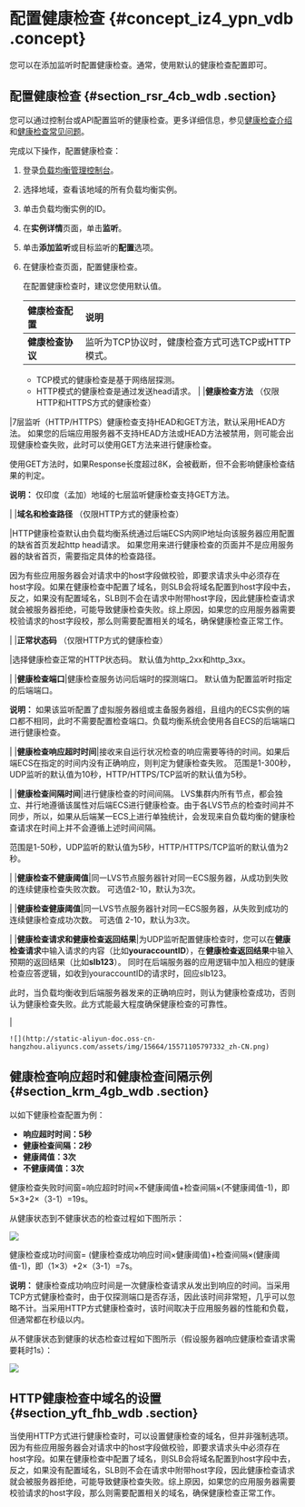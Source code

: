 # 配置健康检查 {#concept_iz4_ypn_vdb .concept}

您可以在添加监听时配置健康检查。通常，使用默认的健康检查配置即可。

## 配置健康检查 {#section_rsr_4cb_wdb .section}

您可以通过控制台或API配置监听的健康检查。更多详细信息，参见[健康检查介绍](intl.zh-CN/用户指南/健康检查/健康检查介绍.md#)和[健康检查常见问题](../intl.zh-CN/常见问题/健康检查FAQ.md#)。

完成以下操作，配置健康检查：

1.  登录[负载均衡管理控制台](https://slb.console.aliyun.com/slb)。
2.  选择地域，查看该地域的所有负载均衡实例。
3.  单击负载均衡实例的ID。
4.  在**实例详情**页面，单击**监听**。
5.  单击**添加监听**或目标监听的**配置**选项。
6.  在健康检查页面，配置健康检查。

    在配置健康检查时，建议您使用默认值。

    |健康检查配置|说明|
    |:-----|:-|
    |**健康检查协议**| 监听为TCP协议时，健康检查方式可选TCP或HTTP模式。

    -   TCP模式的健康检查是基于网络层探测。
    -   HTTP模式的健康检查是通过发送head请求。
 |
    |**健康检查方法** （仅限HTTP和HTTPS方式的健康检查）

 |7层监听（HTTP/HTTPS）健康检查支持HEAD和GET方法，默认采用HEAD方法。 如果您的后端应用服务器不支持HEAD方法或HEAD方法被禁用，则可能会出现健康检查失败，此时可以使用GET方法来进行健康检查。

 使用GET方法时，如果Response长度超过8K，会被截断，但不会影响健康检查结果的判定。

 **说明：** 仅印度（孟加）地域的七层监听健康检查支持GET方法。

 |
    |**域名和检查路径** （仅限HTTP方式的健康检查）

 |HTTP健康检查默认由负载均衡系统通过后端ECS内网IP地址向该服务器应用配置的缺省首页发起http head请求。 如果您用来进行健康检查的页面并不是应用服务器的缺省首页，需要指定具体的检查路径。

 因为有些应用服务器会对请求中的host字段做校验，即要求请求头中必须存在host字段。如果在健康检查中配置了域名，则SLB会将域名配置到host字段中去，反之，如果没有配置域名，SLB则不会在请求中附带host字段，因此健康检查请求就会被服务器拒绝，可能导致健康检查失败。综上原因，如果您的应用服务器需要校验请求的host字段校，那么则需要配置相关的域名，确保健康检查正常工作。

 |
    |**正常状态码** （仅限HTTP方式的健康检查）

 |选择健康检查正常的HTTP状态码。 默认值为http\_2xx和http\_3xx。

 |
    |**健康检查端口**|健康检查服务访问后端时的探测端口。 默认值为配置监听时指定的后端端口。

 **说明：** 如果该监听配置了虚拟服务器组或主备服务器组，且组内的ECS实例的端口都不相同，此时不需要配置检查端口。负载均衡系统会使用各自ECS的后端端口进行健康检查。

 |
    |**健康检查响应超时时间**|接收来自运行状况检查的响应需要等待的时间。如果后端ECS在指定的时间内没有正确响应，则判定为健康检查失败。 范围是1-300秒，UDP监听的默认值为10秒，HTTP/HTTPS/TCP监听的默认值为5秒。

 |
    |**健康检查间隔时间**|进行健康检查的时间间隔。 LVS集群内所有节点，都会独立、并行地遵循该属性对后端ECS进行健康检查。由于各LVS节点的检查时间并不同步，所以，如果从后端某一ECS上进行单独统计，会发现来自负载均衡的健康检查请求在时间上并不会遵循上述时间间隔。

 范围是1-50秒，UDP监听的默认值为5秒，HTTP/HTTPS/TCP监听的默认值为2秒。

 |
    |**健康检查不健康阈值**|同一LVS节点服务器针对同一ECS服务器，从成功到失败的连续健康检查失败次数。 可选值2-10，默认为3次。

 |
    |**健康检查健康阈值**|同一LVS节点服务器针对同一ECS服务器，从失败到成功的连续健康检查成功次数。 可选值 2-10，默认为3次。

 |
    |**健康检查请求和健康检查返回结果**|为UDP监听配置健康检查时，您可以在**健康检查请求**中输入请求的内容（比如**youraccountID**），在**健康检查返回结果**中输入预期的返回结果（比如**slb123**）。 同时在后端服务器的应用逻辑中加入相应的健康检查应答逻辑，如收到youraccountID的请求时，回应slb123。

 此时，当负载均衡收到后端服务器发来的正确响应时，则认为健康检查成功，否则认为健康检查失败。此方式能最大程度确保健康检查的可靠性。

 |

    ![](http://static-aliyun-doc.oss-cn-hangzhou.aliyuncs.com/assets/img/15664/15571105797332_zh-CN.png)


## 健康检查响应超时和健康检查间隔示例 {#section_krm_4gb_wdb .section}

以如下健康检查配置为例：

-   **响应超时时间：5秒**
-   **健康检查间隔：2秒**
-   **健康阈值：3次**
-   **不健康阈值：3次**

健康检查失败时间窗=响应超时时间×不健康阈值+检查间隔×\(不健康阈值-1\)，即5×3+2×（3-1）=19s。

从健康状态到不健康状态的检查过程如下图所示：

![](http://static-aliyun-doc.oss-cn-hangzhou.aliyuncs.com/assets/img/4138/15571105792816_zh-CN.png)

健康检查成功时间窗= \(健康检查成功响应时间×健康阈值\)+检查间隔×\(健康阈值-1\)，即（1×3）+2×（3-1）=7s。

**说明：** 健康检查成功响应时间是一次健康检查请求从发出到响应的时间。当采用TCP方式健康检查时，由于仅探测端口是否存活，因此该时间非常短，几乎可以忽略不计。当采用HTTP方式健康检查时，该时间取决于应用服务器的性能和负载，但通常都在秒级以内。

从不健康状态到健康的状态检查过程如下图所示（假设服务器响应健康检查请求需要耗时1s）：

![](http://static-aliyun-doc.oss-cn-hangzhou.aliyuncs.com/assets/img/4138/15571105792820_zh-CN.png)

## HTTP健康检查中域名的设置 {#section_yft_fhb_wdb .section}

当使用HTTP方式进行健康检查时，可以设置健康检查的域名，但并非强制选项。因为有些应用服务器会对请求中的host字段做校验，即要求请求头中必须存在host字段。如果在健康检查中配置了域名，则SLB会将域名配置到host字段中去，反之，如果没有配置域名，SLB则不会在请求中附带host字段，因此健康检查请求就会被服务器拒绝，可能导致健康检查失败。综上原因，如果您的应用服务器需要校验请求的host字段，那么则需要配置相关的域名，确保健康检查正常工作。

